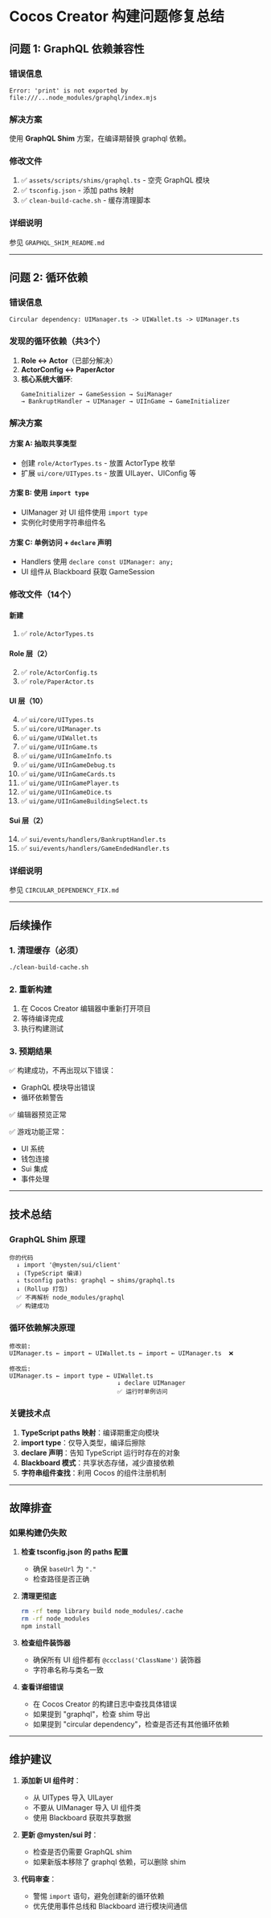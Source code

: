 # Cocos Creator 构建问题修复总结

## 问题 1: GraphQL 依赖兼容性

### 错误信息
```
Error: 'print' is not exported by file:///...node_modules/graphql/index.mjs
```

### 解决方案
使用 **GraphQL Shim** 方案，在编译期替换 graphql 依赖。

### 修改文件
1. ✅ `assets/scripts/shims/graphql.ts` - 空壳 GraphQL 模块
2. ✅ `tsconfig.json` - 添加 paths 映射
3. ✅ `clean-build-cache.sh` - 缓存清理脚本

### 详细说明
参见 `GRAPHQL_SHIM_README.md`

---

## 问题 2: 循环依赖

### 错误信息
```
Circular dependency: UIManager.ts -> UIWallet.ts -> UIManager.ts
```

### 发现的循环依赖（共3个）

1. **Role ↔ Actor**（已部分解决）
2. **ActorConfig ↔ PaperActor**
3. **核心系统大循环**:
   ```
   GameInitializer → GameSession → SuiManager 
   → BankruptHandler → UIManager → UIInGame → GameInitializer
   ```

### 解决方案

#### 方案 A: 抽取共享类型
- 创建 `role/ActorTypes.ts` - 放置 ActorType 枚举
- 扩展 `ui/core/UITypes.ts` - 放置 UILayer、UIConfig 等

#### 方案 B: 使用 `import type`
- UIManager 对 UI 组件使用 `import type`
- 实例化时使用字符串组件名

#### 方案 C: 单例访问 + `declare` 声明
- Handlers 使用 `declare const UIManager: any;`
- UI 组件从 Blackboard 获取 GameSession

### 修改文件（14个）

#### 新建
1. ✅ `role/ActorTypes.ts`

#### Role 层（2）
2. ✅ `role/ActorConfig.ts`
3. ✅ `role/PaperActor.ts`

#### UI 层（10）
4. ✅ `ui/core/UITypes.ts`
5. ✅ `ui/core/UIManager.ts`
6. ✅ `ui/game/UIWallet.ts`
7. ✅ `ui/game/UIInGame.ts`
8. ✅ `ui/game/UIInGameInfo.ts`
9. ✅ `ui/game/UIInGameDebug.ts`
10. ✅ `ui/game/UIInGameCards.ts`
11. ✅ `ui/game/UIInGamePlayer.ts`
12. ✅ `ui/game/UIInGameDice.ts`
13. ✅ `ui/game/UIInGameBuildingSelect.ts`

#### Sui 层（2）
14. ✅ `sui/events/handlers/BankruptHandler.ts`
15. ✅ `sui/events/handlers/GameEndedHandler.ts`

### 详细说明
参见 `CIRCULAR_DEPENDENCY_FIX.md`

---

## 后续操作

### 1. 清理缓存（必须）

```bash
./clean-build-cache.sh
```

### 2. 重新构建

1. 在 Cocos Creator 编辑器中重新打开项目
2. 等待编译完成
3. 执行构建测试

### 3. 预期结果

✅ 构建成功，不再出现以下错误：
- GraphQL 模块导出错误
- 循环依赖警告

✅ 编辑器预览正常

✅ 游戏功能正常：
- UI 系统
- 钱包连接
- Sui 集成
- 事件处理

---

## 技术总结

### GraphQL Shim 原理

```
你的代码
  ↓ import '@mysten/sui/client'
  ↓ (TypeScript 编译)
  ↓ tsconfig paths: graphql → shims/graphql.ts
  ↓ (Rollup 打包)
  ✅ 不再解析 node_modules/graphql
  ✅ 构建成功
```

### 循环依赖解决原理

```
修改前:
UIManager.ts ← import ← UIWallet.ts ← import ← UIManager.ts  ❌

修改后:
UIManager.ts ← import type ← UIWallet.ts
                              ↓ declare UIManager
                              ✅ 运行时单例访问
```

### 关键技术点

1. **TypeScript paths 映射**：编译期重定向模块
2. **import type**：仅导入类型，编译后擦除
3. **declare 声明**：告知 TypeScript 运行时存在的对象
4. **Blackboard 模式**：共享状态存储，减少直接依赖
5. **字符串组件查找**：利用 Cocos 的组件注册机制

---

## 故障排查

### 如果构建仍失败

1. **检查 tsconfig.json 的 paths 配置**
   - 确保 `baseUrl` 为 `"."`
   - 检查路径是否正确

2. **清理更彻底**
   ```bash
   rm -rf temp library build node_modules/.cache
   rm -rf node_modules
   npm install
   ```

3. **检查组件装饰器**
   - 确保所有 UI 组件都有 `@ccclass('ClassName')` 装饰器
   - 字符串名称与类名一致

4. **查看详细错误**
   - 在 Cocos Creator 的构建日志中查找具体错误
   - 如果提到 "graphql"，检查 shim 导出
   - 如果提到 "circular dependency"，检查是否还有其他循环依赖

---

## 维护建议

1. **添加新 UI 组件时**：
   - 从 UITypes 导入 UILayer
   - 不要从 UIManager 导入 UI 组件类
   - 使用 Blackboard 获取共享数据

2. **更新 @mysten/sui 时**：
   - 检查是否仍需要 GraphQL shim
   - 如果新版本移除了 graphql 依赖，可以删除 shim

3. **代码审查**：
   - 警惕 `import` 语句，避免创建新的循环依赖
   - 优先使用事件总线和 Blackboard 进行模块间通信

